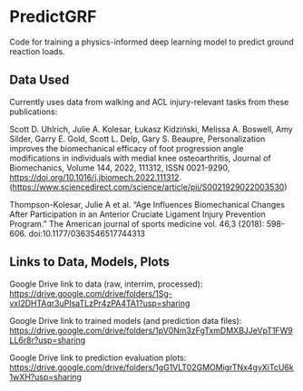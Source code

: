 # PredictGRF
Code for training a physics-informed deep learning model to predict ground reaction loads.

## Data Used
Currently uses data from walking and ACL injury-relevant tasks from these publications:

Scott D. Uhlrich, Julie A. Kolesar, Łukasz Kidziński, Melissa A. Boswell, Amy Silder, Garry E. Gold, Scott L. Delp, Gary S. Beaupre, Personalization improves the biomechanical efficacy of foot progression angle modifications in individuals with medial knee osteoarthritis, Journal of Biomechanics, Volume 144, 2022, 111312, ISSN 0021-9290, https://doi.org/10.1016/j.jbiomech.2022.111312. (https://www.sciencedirect.com/science/article/pii/S0021929022003530)

Thompson-Kolesar, Julie A et al. “Age Influences Biomechanical Changes After Participation in an Anterior Cruciate Ligament Injury Prevention Program.” The American journal of sports medicine vol. 46,3 (2018): 598-606. doi:10.1177/0363546517744313

## Links to Data, Models, Plots
Google Drive link to data (raw, interrim, processed): https://drive.google.com/drive/folders/1Sg-vxl2DHTAqr3uPIsaTLzPr4zPA4TA1?usp=sharing

Google Drive link to trained models (and prediction data files): https://drive.google.com/drive/folders/1pV0Nm3zFgTxmDMXBJJeVpT1FW9LL6r8r?usp=sharing

Google Drive link to prediction evaluation plots: https://drive.google.com/drive/folders/1gG1VLT02GMOMigrTNx4gvXiTcU6k1wXH?usp=sharing
